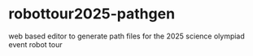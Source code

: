 # robottour2025-pathgen

web based editor to generate path files for the 2025 science olympiad event robot tour
